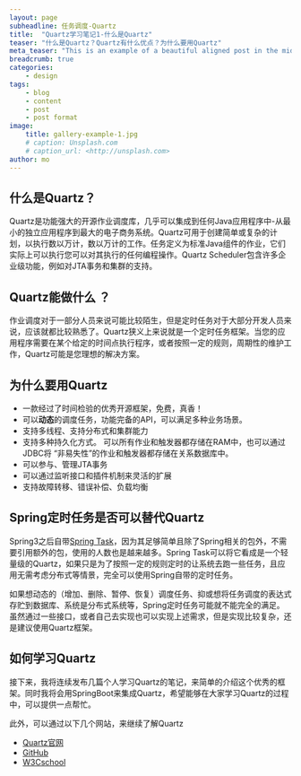 ```yaml
---
layout: page
subheadline: 任务调度-Quartz
title:  "Quartz学习笔记1-什么是Quartz"
teaser: "什么是Quartz？Quartz有什么优点？为什么要用Quartz"
meta_teaser: "This is an example of a beautiful aligned post in the middle. There is no sidebar to distract the reader. The difference to the Page-Template is, that you find meta-information at the bottom of the post."
breadcrumb: true
categories:
    - design
tags:
    - blog
    - content
    - post
    - post format
image:
    title: gallery-example-1.jpg
    # caption: Unsplash.com
    # caption_url: <http://unsplash.com>
author: mo
---
```

## 什么是Quartz？

 Quartz是功能强大的开源作业调度库，几乎可以集成到任何Java应用程序中-从最小的独立应用程序到最大的电子商务系统。Quartz可用于创建简单或复杂的计划，以执行数以万计，数以万计的工作。任务定义为标准Java组件的作业，它们实际上可以执行您可以对其执行的任何编程操作。Quartz Scheduler包含许多企业级功能，例如对JTA事务和集群的支持。 

## Quartz能做什么 ？

 作业调度对于一部分人员来说可能比较陌生，但是定时任务对于大部分开发人员来说，应该就都比较熟悉了。Quartz狭义上来说就是一个定时任务框架。当您的应用程序需要在某个给定的时间点执行程序，或者按照一定的规则，周期性的维护工作，Quartz可能是您理想的解决方案。

## 为什么要用Quartz

- 一款经过了时间检验的优秀开源框架，免费，真香！
- 可以**动态**的调度任务，功能完备的API，可以满足多种业务场景。
- 支持多线程、支持分布式和集群能力
- 支持多种持久化方式。 可以所有作业和触发器都存储在RAM中，也可以通过JDBC将 “非易失性”的作业和触发器都存储在关系数据库中。
- 可以参与、管理JTA事务
- 可以通过监听接口和插件机制来灵活的扩展
- 支持故障转移、错误补偿、负载均衡

## Spring定时任务是否可以替代Quartz

Spring3之后自带[Spring Task](https://docs.spring.io/spring/docs/5.2.1.RELEASE/spring-framework-reference/integration.html#scheduling)，因为其足够简单且除了Spring相关的包外，不需要引用额外的包，使用的人数也是越来越多。Spring Task可以将它看成是一个轻量级的Quartz，如果只是为了按照一定的规则定时的让系统去跑一些任务，且应用无需考虑分布式等情景，完全可以使用Spring自带的定时任务。

如果想动态的（增加、删除、暂停、恢复）调度任务、抑或想将任务调度的表达式存贮到数据库、系统是分布式系统等，Spring定时任务可能就不能完全的满足。虽然通过一些接口，或者自己去实现也可以实现上述需求，但是实现比较复杂，还是建议使用Quartz框架。

## 如何学习Quartz

接下来，我将连续发布几篇个人学习Quartz的笔记，来简单的介绍这个优秀的框架。同时我将会用SpringBoot来集成Quartz，希望能够在大家学习Quartz的过程中，可以提供一点帮忙。

此外，可以通过以下几个网站，来继续了解Quartz

- [Quartz官网](http://www.quartz-scheduler.org/)
- [GitHub]( https://github.com/quartz-scheduler/quartz )
- [W3Cschool](https://www.w3cschool.cn/quartz_doc/)
